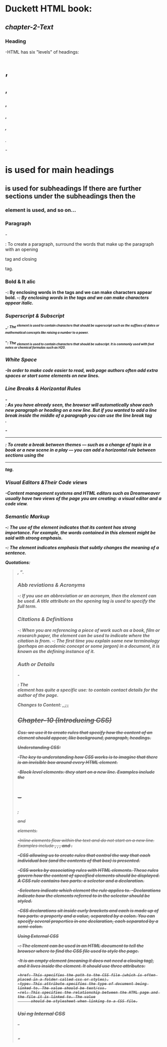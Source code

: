 
# **Duckett HTML book:**

## *chapter-2-Text*

### Heading

-HTML has six "levels" of headings:<h1>, <h2>, <h3>, <h4>, <h5>, <h6>.

-<h1> is used for main headings <h2> is used for subheadings If there are further sections
under the subheadings then the <h3> element is used, and so on...

### Paragraph

-<p>: To create a paragraph, surround the words that make up the
      paragraph with an opening <p> tag and closing </p> tag.

### Bold & It alic

-<b>: By enclosing words in the tags <b> and </b> we can make characters appear bold.
-<i>: By enclosing words in the tags <i> and </i> we can make characters appear italic.

### Superscript & Subscript

-<sup>: The <sup> element is used to contain characters that should be superscript such
        as the suffixes of dates or mathematical concepts like raising a number to a power.

-<sub>: The <sub> element is used to contain characters that should be subscript. It is commonly
        used with foot notes or chemical formulas such as H20.

### White Space
-In order to make code easier to read, web page authors often
 add extra spaces or start some elements on new lines.

### Line Breaks & Horizontal Rules

-<br />: As you have already seen, the browser will automatically show each new paragraph or heading
         on a new line. But if you wanted to add a line break inside the middle of a paragraph you can 
         use the line break tag <br />.

-<hr />: To create a break between themes — such as a change of topic in a book or a new scene
         in a play — you can add a horizontal rule between sections using the <hr /> tag.

### Visual Editors &Their Code views

-Content management systems and HTML editors such as Dreamweaver usually have two views of the page you 
 are creating: a visual editor and a code view.

### Semantic Markup

-<strong>: The use of the <strong> element indicates that its content has strong importance.
           For example, the words contained in this element might be said with strong emphasis.

-<em>: The <em> element indicates emphasis that subtly changes the meaning of a sentence.

Quotations: <blockquote>, <q>.

### Abb reviations & Acronyms

-<abbr>: If you use an abbreviation or an acronym, then the <abbr> element can be used. A title
         attribute on the opening tag is used to specify the full term.

### Citations & Definitions

-<cite>: When you are referencing a piece of work such as a book,
         film or research paper, the <cite> element can be used to indicate where the citation is from.
-<dfn>: The first time you explain some new terminology (perhaps an
        academic concept or some jargon) in a document, it is known as the defining instance of it.

### Auth or Details

-<address>: The <address> element has quite a specific use: to contain contact details for the author of the page.

Changes to Content: <ins>, <del>, <s>.


## **Chapter-10 (Introducing CSS)**

**Css:** we use it to create rules that specify how the content of
an element should appear, like background, paragraph, headings.

Understanding CSS:

-The key to understanding how CSS works is to
imagine that there is an invisible box around
every HTML element.

-Block level elements: they start on a new line. Examples include the <h1>- <h6>, <p> and <div> elements.

-Inline elements flow within the text and do not start on a new line. Examples include <b>, <i>,
<img>, <em> and <span>.

-CSS allowing us to create rules that control the way that each individual box (and the contents
 of that box) is presented.

-CSS works by associating rules with HTML elements. These rules govern how the content of specified 
 elements should be displayed. A CSS rule contains two parts: a selector and a declaration.

 -Selectors indicate which element the rule applies to.
 -Declarations indicate how the elements referred to in the selector should be styled.

-CSS declarations sit inside curly brackets and each is made up of two parts: a property and a value, separated by a colon.
 You can specify several properties in one declaration, each separated by a semi-colon.

Using External CSS

 -<link>: The <link> element can be used in an HTML document to tell the browser where to find the CSS
          file used to style the page.
 
  -It is an empty element (meaning it does not need a closing tag), and it lives inside the <head> element.
   It should use three attributes:
    
    -href: This specifies the path to the CSS file (which is often placed in a folder called css or styles).
    -type: This attribute specifies the type of document being linked to. The value should be text/css.
    -rel: This specifies the relationship between the HTML page and the file it is linked to. The value
          should be stylesheet when linking to a CSS file.

### **Usi ng Internal CSS**

 -<style>: You can also include CSS rules within an HTML page by placing them inside a <style> element,
           which usually sits inside the <head> element of the page.

-When building a site with more than one page, you should use an external CSS style sheet.

-If there are two or more rules that apply to the same element, it is important to understand
 which will take precedence.
 -If you are just creating a single page, you might decide to put the rules in the same file to
 keep everything in one place.




## **Chapter-10 (Color)**

-Color can really bring your pages to life.

### Foreground Color:

 -The color property allowing us to specify the color of text inside an element. You can specify any
  color in CSS in one of three ways:
   
  -rgb values: These express colors in terms of how much red, green and blue are used to make it up. For
               example: rgb(100,100,90).
  -hex codes: These are six-digit codes that represent the amount of red, green and blue in a color,
              preceded by a pound or hash # sign. For example: #ee3e80 .
  -color names: There are 147 predefined color names that are recognized
                by browsers. For example: DarkCyan

Contrast:When picking foreground and background colors, it is important to ensure that there is
         enough contrast for the text to be legible.


CSS 3: Opacity opacity, rgba

 -CSS3 introduces the opacity property which allows you to specify the opacity of an element
  and any of its child elements. The value is a number between 0.0 and 1.0 (so a value of 0.5
  is 50% opacity and 0.15 is 15% opacity).

CSS 3: HSL Colors

 -CSS3 introduces an entirely new and intuitive way to specify colors using hue, saturation,
  and lightness values.


# **Duckett JS book:**

## **Chapter-2- Basic JavaScript Instructions**

-A script is made up of a series of statements. Each
 statement is like a step in a recipe.

-Scripts contain very precise instructions. For example,
 you might specify that a value must be remembered before creating a calculation using that value.

-Variables are used to temporarily store pieces of
 information used in the script.

-Arrays are special types of variables that store more than one piece of related information.

-JavaScript distinguishes between numbers (0-9), strings (text), and Boolean values (true or false).

-Expressions evaluate into a single value.

-Expressions rely on operators to calculate a value.



## **Chapter-4- Decisions and Loops up to the section on switch statements**

-There are situations when we want to run the code at different conditions, such as, if one
 condition applies run a particular code, if another condition applies another code is run.

-There are two components to a decision:
 1-An expression is evaluated, which returns a value.
 2-Acondtional statment says what to do in a given situation.

-**If statement:** if is used to check for a condition whether its true or not. Condition could be any expression
               that returns true or false. When condition satisfies then statements following if statement are executed.

-if(condition)
{
    statement1
    statement2
    ...
}

-if(condition)
    statement

-if(condition)
{
    statements
}
else
{
    statements
}

-if(condition)
{
    statements
}
else if(condition)
{
    statements
}
else
{
    statements
}

-**A note on comparison operators**

- === and !== — test if one value is identical to, or not identical to, another.
- < and > — test if one value is less than or greater than another.
- <= and >= — test if one value is less than or equal to, or greater than or equal to, another.

-Logical operators: AND, OR and NOT

- && — AND; allows you to chain together two or more expressions so that all of them have to individually evaluate to true for the whole expression to return true.
- || — OR; allows you to chain together two or more expressions so that one or more of them have to individually evaluate to true for the whole expression to return true.
